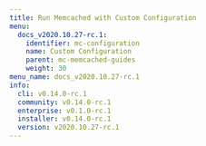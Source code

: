 ```yaml
---
title: Run Memcached with Custom Configuration
menu:
  docs_v2020.10.27-rc.1:
    identifier: mc-configuration
    name: Custom Configuration
    parent: mc-memcached-guides
    weight: 30
menu_name: docs_v2020.10.27-rc.1
info:
  cli: v0.14.0-rc.1
  community: v0.14.0-rc.1
  enterprise: v0.1.0-rc.1
  installer: v0.14.0-rc.1
  version: v2020.10.27-rc.1
---
```


